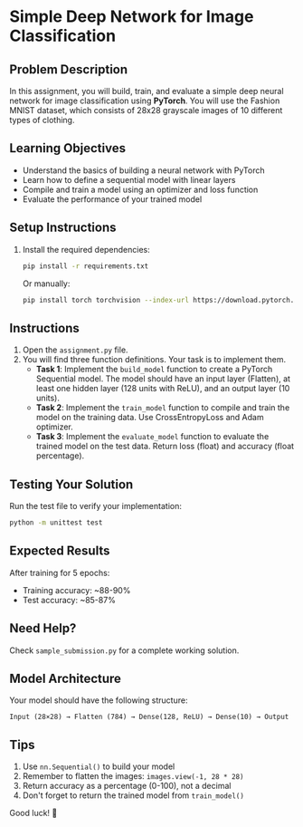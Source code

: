 # Simple Deep Network for Image Classification

## Problem Description

In this assignment, you will build, train, and evaluate a simple deep neural network for image classification using **PyTorch**. You will use the Fashion MNIST dataset, which consists of 28x28 grayscale images of 10 different types of clothing.

## Learning Objectives

- Understand the basics of building a neural network with PyTorch
- Learn how to define a sequential model with linear layers
- Compile and train a model using an optimizer and loss function
- Evaluate the performance of your trained model

## Setup Instructions

1. Install the required dependencies:
   ```bash
   pip install -r requirements.txt
   ```

   Or manually:
   ```bash
   pip install torch torchvision --index-url https://download.pytorch.org/whl/cpu
   ```

## Instructions

1. Open the `assignment.py` file.
2. You will find three function definitions. Your task is to implement them.
   * **Task 1**: Implement the `build_model` function to create a PyTorch Sequential model. The model should have an input layer (Flatten), at least one hidden layer (128 units with ReLU), and an output layer (10 units).
   * **Task 2**: Implement the `train_model` function to compile and train the model on the training data. Use CrossEntropyLoss and Adam optimizer.
   * **Task 3**: Implement the `evaluate_model` function to evaluate the trained model on the test data. Return loss (float) and accuracy (float percentage).

## Testing Your Solution

Run the test file to verify your implementation:

```bash
python -m unittest test
```

## Expected Results

After training for 5 epochs:
- Training accuracy: ~88-90%
- Test accuracy: ~85-87%

## Need Help?

Check `sample_submission.py` for a complete working solution.

## Model Architecture

Your model should have the following structure:
```
Input (28×28) → Flatten (784) → Dense(128, ReLU) → Dense(10) → Output
```

## Tips

1. Use `nn.Sequential()` to build your model
2. Remember to flatten the images: `images.view(-1, 28 * 28)`
3. Return accuracy as a percentage (0-100), not a decimal
4. Don't forget to return the trained model from `train_model()`

Good luck! 🚀
